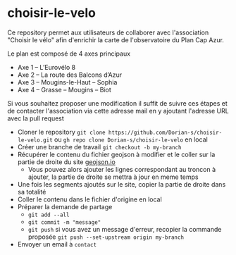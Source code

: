 # choisir-le-velo

Ce repository permet aux utilisateurs de collaborer avec l'association "Choisir le vélo" afin d'enrichir la carte de l'observatoire du Plan Cap Azur.

Le plan est composé de 4 axes principaux
* Axe 1 – L’Eurovélo 8
* Axe 2 – La route des Balcons d’Azur
* Axe 3 – Mougins-le-Haut – Sophia
* Axe 4 – Grasse – Mougins – Biot

Si vous souhaitez proposer une modification il suffit de suivre ces étapes et de contacter l'association via cette adresse mail en y ajoutant l'adresse URL avec la pull request

- Cloner le repository `git clone https://github.com/Dorian-s/choisir-le-velo.git` ou `gh repo clone Dorian-s/choisir-le-velo` en local
- Créer une branche de travail `git checkout -b my-branch`
- Récupérer le contenu du fichier geojson à modifier et le coller sur la partie de droite du site [geojson.io](https://geojson.io/#map=12/43.6168/7.0041)
  - Vous pouvez alors ajouter les lignes correspondant au troncon à ajouter, la partie de droite se mettra à jour en meme temps
- Une fois les segments ajoutés sur le site, copier la partie de droite dans sa totalité
- Coller le contenu dans le fichier d'origine en local
- Préparer la demande de partage
  - `git add --all`
  - `git commit -m "message"`
  - `git push` si vous avez un message d'erreur, recopier la commande proposée `git push --set-upstream origin my-branch` 
- Envoyer un email à `contact`

